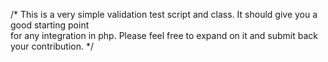 /*
This is a very simple validation test script and class. It should give you a good starting point\
for any integration in php. Please feel free to expand on it and submit back your contribution.
*/